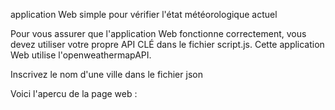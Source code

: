 application Web simple pour vérifier l'état météorologique actuel

Pour vous assurer que l'application Web fonctionne correctement, vous devez utiliser votre propre API CLÉ dans le fichier script.js. Cette application Web utilise l'openweathermapAPI.

Inscrivez le nom d'une ville dans le fichier json

Voici l'apercu de la page web : 
